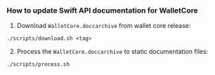 ### How to update Swift API documentation for WalletCore

1.  Download `WalletCore.doccarchive` from wallet core release:

`./scripts/download.sh <tag>`

2.  Process the `WalletCore.doccarchive` to static documentation files:

`./scripts/process.sh`
